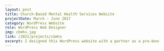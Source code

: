 ```yaml
---
layout: post
title: Church-Based Mental Health Services Website
projectDate: March - June 2017
category: WordPress Website
role: WordPress Web Designer
img: cbmhs.jpg
link: /2021/projects/cbmhs
excerpt: I designed this WordPress website with a partner as a pro-bono project for a non-profit.
---
```

